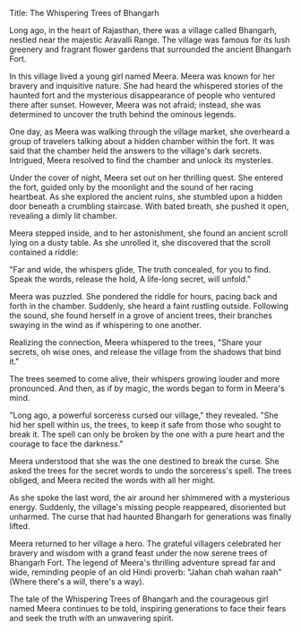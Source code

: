Title: The Whispering Trees of Bhangarh

Long ago, in the heart of Rajasthan, there was a village called Bhangarh, nestled near the majestic Aravalli Range. The village was famous for its lush greenery and fragrant flower gardens that surrounded the ancient Bhangarh Fort.

In this village lived a young girl named Meera. Meera was known for her bravery and inquisitive nature. She had heard the whispered stories of the haunted fort and the mysterious disappearance of people who ventured there after sunset. However, Meera was not afraid; instead, she was determined to uncover the truth behind the ominous legends.

One day, as Meera was walking through the village market, she overheard a group of travelers talking about a hidden chamber within the fort. It was said that the chamber held the answers to the village's dark secrets. Intrigued, Meera resolved to find the chamber and unlock its mysteries.

Under the cover of night, Meera set out on her thrilling quest. She entered the fort, guided only by the moonlight and the sound of her racing heartbeat. As she explored the ancient ruins, she stumbled upon a hidden door beneath a crumbling staircase. With bated breath, she pushed it open, revealing a dimly lit chamber.

Meera stepped inside, and to her astonishment, she found an ancient scroll lying on a dusty table. As she unrolled it, she discovered that the scroll contained a riddle:

"Far and wide, the whispers glide,
The truth concealed, for you to find.
Speak the words, release the hold,
A life-long secret, will unfold."

Meera was puzzled. She pondered the riddle for hours, pacing back and forth in the chamber. Suddenly, she heard a faint rustling outside. Following the sound, she found herself in a grove of ancient trees, their branches swaying in the wind as if whispering to one another.

Realizing the connection, Meera whispered to the trees, "Share your secrets, oh wise ones, and release the village from the shadows that bind it."

The trees seemed to come alive, their whispers growing louder and more pronounced. And then, as if by magic, the words began to form in Meera's mind.

"Long ago, a powerful sorceress cursed our village," they revealed. "She hid her spell within us, the trees, to keep it safe from those who sought to break it. The spell can only be broken by the one with a pure heart and the courage to face the darkness."

Meera understood that she was the one destined to break the curse. She asked the trees for the secret words to undo the sorceress's spell. The trees obliged, and Meera recited the words with all her might.

As she spoke the last word, the air around her shimmered with a mysterious energy. Suddenly, the village's missing people reappeared, disoriented but unharmed. The curse that had haunted Bhangarh for generations was finally lifted.

Meera returned to her village a hero. The grateful villagers celebrated her bravery and wisdom with a grand feast under the now serene trees of Bhangarh Fort. The legend of Meera's thrilling adventure spread far and wide, reminding people of an old Hindi proverb: "Jahan chah wahan raah" (Where there's a will, there's a way).

The tale of the Whispering Trees of Bhangarh and the courageous girl named Meera continues to be told, inspiring generations to face their fears and seek the truth with an unwavering spirit.
